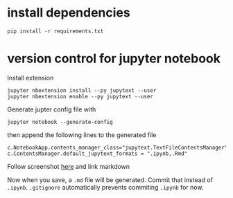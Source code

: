 # install dependencies

```
pip install -r requirements.txt
```

# version control for jupyter notebook

Install extension

```
jupyter nbextension install --py jupytext --user
jupyter nbextension enable --py jupytext --user
```

Generate jupter config file with 

```
jupyter notebook --generate-config
```

then append the following lines to the generated file

```
c.NotebookApp.contents_manager_class="jupytext.TextFileContentsManager"
c.ContentsManager.default_jupytext_formats = ".ipynb,.Rmd"
```

Follow screenshot [here](https://github.com/mwouts/jupytext/blob/main/docs/install.md#jupytext-menu-in-jupyter-notebook) and link markdown

Now when you save, a `.md` file will be generated. Commit that instead of `.ipynb`. `.gitignore` automatically prevents commiting `.ipynb` for now.

